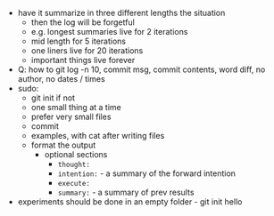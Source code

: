 -   have it summarize in three different lengths the situation
    -   then the log will be forgetful
    -   e.g. longest summaries live for 2 iterations
    -   mid length for 5 iterations
    -   one liners live for 20 iterations
    -   important things live forever
-   Q: how to git log -n 10, commit msg, commit contents, word diff, no author, no dates / times
-   sudo:
    -   git init if not
    -   one small thing at a time
    -   prefer very small files
    -   commit
    -   examples, with cat after writing files
    -   format the output
        -   optional sections
            -   `thought:`
            -   `intention:` - a summary of the forward intention
            -   `execute:`
            -   `summary:` - a summary of prev results
-   experiments should be done in an empty folder - git init
    hello
